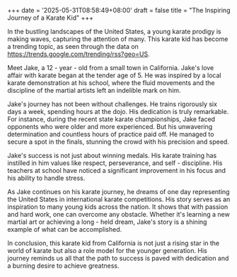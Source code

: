 +++
date = '2025-05-31T08:58:49+08:00'
draft = false
title = "The Inspiring Journey of a Karate Kid"
+++

In the bustling landscapes of the United States, a young karate prodigy is making waves, capturing the attention of many. This karate kid has become a trending topic, as seen through the data on https://trends.google.com/trending/rss?geo=US. 

Meet Jake, a 12 - year - old from a small town in California. Jake's love affair with karate began at the tender age of 5. He was inspired by a local karate demonstration at his school, where the fluid movements and the discipline of the martial artists left an indelible mark on him. 

Jake's journey has not been without challenges. He trains rigorously six days a week, spending hours at the dojo. His dedication is truly remarkable. For instance, during the recent state karate championships, Jake faced opponents who were older and more experienced. But his unwavering determination and countless hours of practice paid off. He managed to secure a spot in the finals, stunning the crowd with his precision and speed. 

Jake's success is not just about winning medals. His karate training has instilled in him values like respect, perseverance, and self - discipline. His teachers at school have noticed a significant improvement in his focus and his ability to handle stress. 

As Jake continues on his karate journey, he dreams of one day representing the United States in international karate competitions. His story serves as an inspiration to many young kids across the nation. It shows that with passion and hard work, one can overcome any obstacle. Whether it's learning a new martial art or achieving a long - held dream, Jake's story is a shining example of what can be accomplished. 

In conclusion, this karate kid from California is not just a rising star in the world of karate but also a role model for the younger generation. His journey reminds us all that the path to success is paved with dedication and a burning desire to achieve greatness.